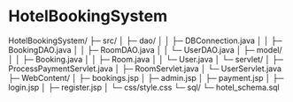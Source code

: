 # HotelBookingSystem
HotelBookingSystem/
├─ src/
│   ├─ dao/
│   │   ├─ DBConnection.java
│   │   ├─ BookingDAO.java
│   │   ├─ RoomDAO.java
│   │   └─ UserDAO.java
│   ├─ model/
│   │   ├─ Booking.java
│   │   ├─ Room.java
│   │   └─ User.java
│   └─ servlet/
│       ├─ ProcessPaymentServlet.java
│       ├─ RoomServlet.java
│       └─ UserServlet.java
├─ WebContent/
│   ├─ bookings.jsp
│   ├─ admin.jsp
│   ├─ payment.jsp
│   ├─ login.jsp
│   ├─ register.jsp
│   └─ css/style.css
└─ sql/
    └─ hotel_schema.sql
